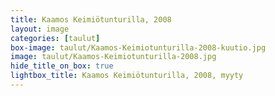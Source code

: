 ```yaml
---
title: Kaamos Keimiötunturilla, 2008
layout: image
categories: [taulut]
box-image: taulut/Kaamos-Keimiotunturilla-2008-kuutio.jpg
image: taulut/Kaamos-Keimiotunturilla-2008.jpg
hide_title_on_box: true
lightbox_title: Kaamos Keimiötunturilla, 2008, myyty
---
```

